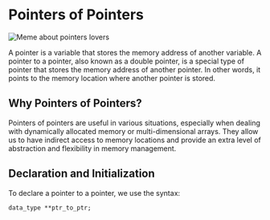# Pointers of Pointers
![Meme about pointers lovers](https://img.memegenerator.net/instances/600x600/58270599.jpg)

A pointer is a variable that stores the memory address of another variable. A pointer to a pointer, also known as a double pointer, is a special type of pointer that stores the memory address of another pointer. In other words, it points to the memory location where another pointer is stored.

## Why Pointers of Pointers?
Pointers of pointers are useful in various situations, especially when dealing with dynamically allocated memory or multi-dimensional arrays. They allow us to have indirect access to memory locations and provide an extra level of abstraction and flexibility in memory management.

## Declaration and Initialization
To declare a pointer to a pointer, we use the syntax:
```
data_type **ptr_to_ptr;
```

